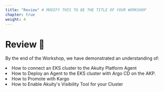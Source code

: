 ```yaml
---
title: "Review" # MODIFY THIS TO BE THE TITLE OF YOUR WORKSHOP
chapter: true
weight: 4
---
```


# Review :notebook:
By the end of the Workshop, we have demonstrated an understanding of:
<li>How to connect an EKS cluster to the Akuity Platform Agent
</li>

<li> How to Deploy an Agent to the EKS cluster with Argo CD on the AKP.
</li>

<li>How to Promote with Kargo
</li>

<li>How to Enable Akuity's Visibility Tool for your Cluster
</li>
